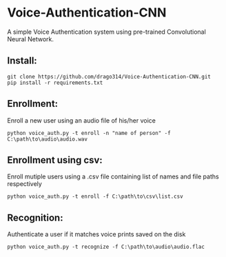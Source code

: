 # Voice-Authentication-CNN
A simple Voice Authentication system using pre-trained Convolutional Neural Network.

## Install:
```
git clone https://github.com/drago314/Voice-Authentication-CNN.git
pip install -r requirements.txt
```

## Enrollment:
Enroll a new user using an audio file of his/her voice

```
python voice_auth.py -t enroll -n "name of person" -f C:\path\to\audio\audio.wav
```

## Enrollment using csv:
Enroll mutiple users using a .csv file containing list of names and file paths respectively

```
python voice_auth.py -t enroll -f C:\path\to\csv\list.csv
```

 
## Recognition:
Authenticate a user if it matches voice prints saved on the disk

```
python voice_auth.py -t recognize -f C:\path\to\audio\audio.flac
```


